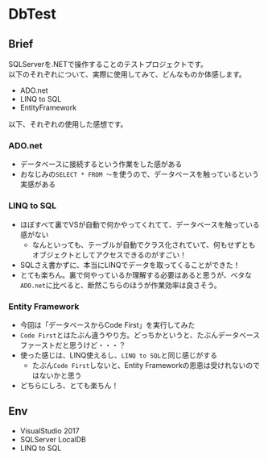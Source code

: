 # DbTest

## Brief
SQLServerを.NETで操作することのテストプロジェクトです。  
以下のそれぞれについて、実際に使用してみて、どんなものか体感します。

* ADO.net
* LINQ to SQL
* EntityFramework

以下、それぞれの使用した感想です。

### ADO.net
* データベースに接続するという作業をした感がある
* おなじみの`SELECT * FROM ～`を使うので、データベースを触っているという実感がある

### LINQ to SQL
* ほぼすべて裏でVSが自動で何かやってくれてて、データベースを触っている感がない
  * なんといっても、テーブルが自動でクラス化されていて、何もせずともオブジェクトとしてアクセスできるのがすごい！
* SQLさえ書かずに、本当にLINQでデータを取ってくることができた！
* とても楽ちん。裏で何やっているか理解する必要はあると思うが、ベタな`ADO.net`に比べると、断然こちらのほうが作業効率は良さそう。

### Entity Framework
* 今回は「データベースからCode First」を実行してみた
* `Code First`とはたぶん違うやり方。どっちかというと、たぶんデータベースファーストだと思うけど・・・？
* 使った感じは、LINQ使えるし、`LINQ to SQL`と同じ感じがする
  * たぶん`Code First`しないと、Entity Frameworkの恩恵は受けれないのではないかと思う
* どちらにしろ、とても楽ちん！

## Env
* VisualStudio 2017
* SQLServer LocalDB
* LINQ to SQL
